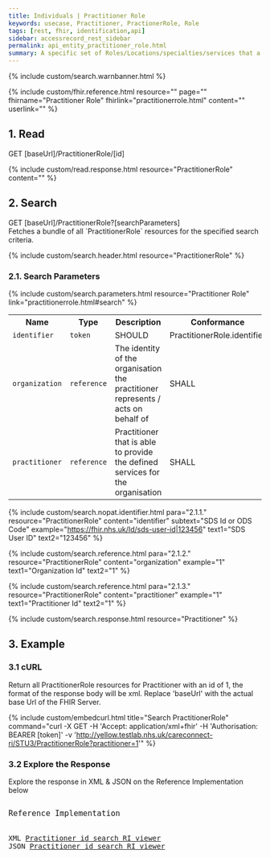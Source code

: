 ```yaml
---
title: Individuals | Practitioner Role
keywords: usecase, Practitioner, PractionerRole, Role
tags: [rest, fhir, identification,api]
sidebar: accessrecord_rest_sidebar
permalink: api_entity_practitioner_role.html
summary: A specific set of Roles/Locations/specialties/services that a practitioner may perform at an organisation for a period of time.
---
```


{% include custom/search.warnbanner.html %}

{% include custom/fhir.reference.html resource="" page="" fhirname="Practitioner Role" fhirlink="practitionerrole.html" content="" userlink="" %}


## 1. Read ##

<div markdown="span" class="alert alert-success" role="alert">
GET [baseUrl]/PractitionerRole/[id]</div>

{% include custom/read.response.html resource="PractitionerRole" content="" %}

## 2. Search ##

<div markdown="span" class="alert alert-success" role="alert">
GET [baseUrl]/PractitionerRole?[searchParameters]</div>
Fetches a bundle of all `PractitionerRole` resources for the specified search criteria.

{% include custom/search.header.html resource="PractitionerRole" %}

### 2.1. Search Parameters ###

{% include custom/search.parameters.html resource="Practitioner Role"  link="practitionerrole.html#search" %}

<table style="min-width:100%;width:100%">
<tr id="clinical">
    <th style="width:15%;">Name</th>
    <th style="width:10%;">Type</th>
    <th style="width:40%;">Description</th>
    <th style="width:5%;">Conformance</th>
    <th style="width:30%;">Path</th>
</tr>
<tr>
    <td><code class="highlighter-rouge">identifier</code></td>
    <td><code class="highlighter-rouge">token</code></td>
    <tdA practitioner's Identifier</td>
    <td>SHOULD</td>
    <td>PractitionerRole.identifier</td>
</tr>
<tr>
    <td><code class="highlighter-rouge">organization</code></td>
    <td><code class="highlighter-rouge">reference</code></td>
    <td>The identity of the organisation the practitioner represents / acts on behalf of</td>
    <td>SHALL</td>
    <td>PractitionerRole.organization (Organization)</td>
</tr>
<tr>
    <td><code class="highlighter-rouge">practitioner</code></td>
    <td><code class="highlighter-rouge">reference</code></td>
    <td>Practitioner that is able to provide the defined services for the organisation</td>
    <td>SHALL</td>
    <td>PractitionerRole.practitioner (Practitioner)</td>
</tr>
</table>

{% include custom/search.nopat.identifier.html para="2.1.1." resource="PractitionerRole" content="identifier" subtext="SDS Id or ODS Code" example="https://fhir.nhs.uk/Id/sds-user-id|123456" text1="SDS User ID" text2="123456" %}

{% include custom/search.reference.html para="2.1.2." resource="PractitionerRole" content="organization"  example="1" text1="Organization Id" text2="1" %}

{% include custom/search.reference.html para="2.1.3." resource="PractitionerRole" content="practitioner"  example="1" text1="Practitioner Id" text2="1" %}

{% include custom/search.response.html resource="Practitioner" %}

## 3. Example ##

<h3 id="32-response-headers">3.1 cURL</h3>

Return all PractitionerRole resources for Practitioner with an id of 1, the format of the response body will be xml. Replace 'baseUrl' with the actual base Url of the FHIR Server.

{% include custom/embedcurl.html title="Search PractitionerRole" command="curl -X GET -H 'Accept: application/xml+fhir' -H 'Authorisation: BEARER [token]' -v 'http://yellow.testlab.nhs.uk/careconnect-ri/STU3/PractitionerRole?practitioner=1'" %}


<h3 id="32-response-headers">3.2 Explore the Response</h3>

Explore the response in XML & JSON on the Reference Implementation below
<div class="language-http highlighter-rouge">
<pre class="highlight">
<p style="font-size: 110%;">Reference Implementation</p>
XML <a target="_blank" href="{{ site.fhir_ref_impl }}search?serverId=home&pretty=true&resource=PractitionerRole&param.0.0=&param.0.1=1&param.0.name=practitioner&param.0.type=reference&resource-search-limit=&encoding=xml">Practitioner id search RI viewer</a>
JSON <a target="_blank" href="{{ site.fhir_ref_impl }}search?serverId=home&pretty=true&resource=PractitionerRole&param.0.0=&param.0.1=1&param.0.name=practitioner&param.0.type=reference&resource-search-limit=&encoding=json">Practitioner id search RI viewer</a>
</pre>
</div>
